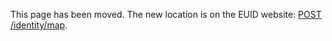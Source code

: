 This page has been moved. The new location is on the EUID website: [POST /identity/map](https://euid.eu/docs/endpoints/post-identity-map).